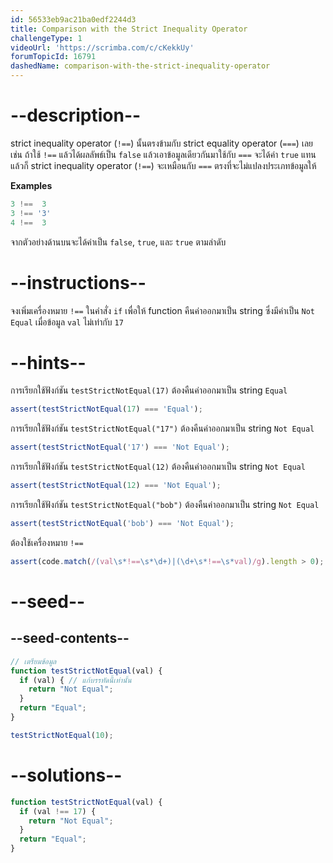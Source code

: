```yaml
---
id: 56533eb9ac21ba0edf2244d3
title: Comparison with the Strict Inequality Operator
challengeType: 1
videoUrl: 'https://scrimba.com/c/cKekkUy'
forumTopicId: 16791
dashedName: comparison-with-the-strict-inequality-operator
---
```


# --description--

strict inequality operator (`!==`) นั้นตรงข้ามกับ strict equality operator (`===`) เลย  
เช่น ถ้าใช้ `!==` แล้วได้ผลลัพธ์เป็น `false` แล้วเอาข้อมูลเดียวกันมาใช้กับ `===` จะได้ค่า `true` แทน แล้วก็ strict inequality operator (`!==`) จะเหมือนกับ `===` ตรงที่จะไม่แปลงประเภทข้อมูลให้


**Examples**

```js
3 !==  3
3 !== '3'
4 !==  3
```

จากตัวอย่างด้านบนจะได้ค่าเป็น  `false`, `true`, และ `true` ตามลำดับ

# --instructions--

จงเพิ่มเครื่องหมาย `!==` ในคำสั่ง `if` เพื่อให้ function คืนค่าออกมาเป็น string ซึ่งมีค่าเป็น `Not Equal` เมื่อข้อมูล `val` ไม่เท่ากับ `17`

# --hints--

การเรียกใช้ฟังก์ชัน `testStrictNotEqual(17)` ต้องคืนค่าออกมาเป็น string `Equal`

```js
assert(testStrictNotEqual(17) === 'Equal');
```


การเรียกใช้ฟังก์ชัน `testStrictNotEqual("17")` ต้องคืนค่าออกมาเป็น string `Not Equal`

```js
assert(testStrictNotEqual('17') === 'Not Equal');
```

การเรียกใช้ฟังก์ชัน `testStrictNotEqual(12)` ต้องคืนค่าออกมาเป็น string `Not Equal`

```js
assert(testStrictNotEqual(12) === 'Not Equal');
```

การเรียกใช้ฟังก์ชัน `testStrictNotEqual("bob")` ต้องคืนค่าออกมาเป็น string `Not Equal`

```js
assert(testStrictNotEqual('bob') === 'Not Equal');
```

ต้องใช้เครื่องหมาย `!==`

```js
assert(code.match(/(val\s*!==\s*\d+)|(\d+\s*!==\s*val)/g).length > 0);
```

# --seed--

## --seed-contents--

```js
// เตรียมข้อมูล
function testStrictNotEqual(val) {
  if (val) { // แก้บรรทัดนี้เท่านั้น
    return "Not Equal";
  }
  return "Equal";
}

testStrictNotEqual(10);
```

# --solutions--

```js
function testStrictNotEqual(val) {
  if (val !== 17) {
    return "Not Equal";
  }
  return "Equal";
}
```
